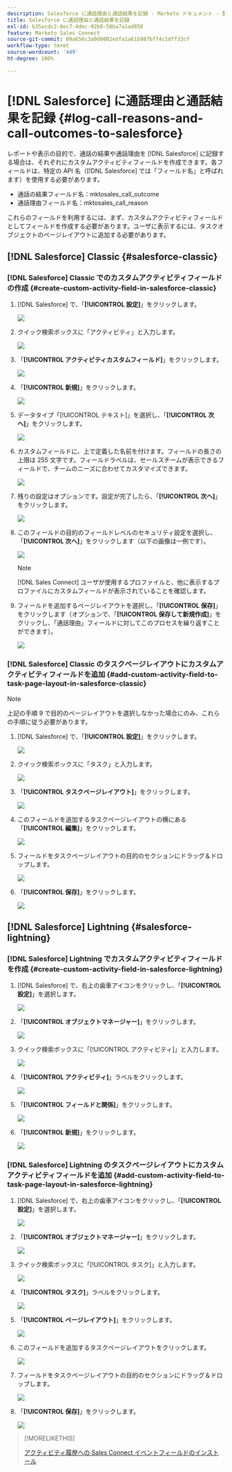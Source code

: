 ```yaml
---
description: Salesforce に通話理由と通話結果を記録 - Marketo ドキュメント - 製品ドキュメント
title: Salesforce に通話理由と通話結果を記録
exl-id: b35acdc2-8ec7-4dec-92b8-58ba7a1ad858
feature: Marketo Sales Connect
source-git-commit: 09a656c3a0d0002edfa1a61b987bff4c1dff33cf
workflow-type: tm+mt
source-wordcount: '449'
ht-degree: 100%

---
```


# [!DNL Salesforce] に通話理由と通話結果を記録 {#log-call-reasons-and-call-outcomes-to-salesforce}

レポートや表示の目的で、通話の結果や通話理由を [!DNL Salesforce] に記録する場合は、それぞれにカスタムアクティビティフィールドを作成できます。各フィールドは、特定の API 名（[!DNL Salesforce] では「フィールド名」と呼ばれます）を使用する必要があります。

* 通話の結果フィールド名：mktosales_call_outcome
* 通話理由フィールド名：mktosales_call_reason

これらのフィールドを利用するには、まず、カスタムアクティビティフィールドとしてフィールドを作成する必要があります。ユーザに表示するには、タスクオブジェクトのページレイアウトに追加する必要があります。

## [!DNL Salesforce] Classic {#salesforce-classic}

### [!DNL Salesforce] Classic でのカスタムアクティビティフィールドの作成  {#create-custom-activity-field-in-salesforce-classic}

1. [!DNL Salesforce] で、「**[!UICONTROL 設定]**」をクリックします。

   ![](assets/log-call-reasons-and-call-outcomes-to-salesforce-1.png)

1. クイック検索ボックスに「アクティビティ」と入力します。

   ![](assets/log-call-reasons-and-call-outcomes-to-salesforce-2.png)

1. 「**[!UICONTROL アクティビティカスタムフィールド]**」をクリックします。

   ![](assets/log-call-reasons-and-call-outcomes-to-salesforce-3.png)

1. 「**[!UICONTROL 新規]**」をクリックします。

   ![](assets/log-call-reasons-and-call-outcomes-to-salesforce-4.png)

1. データタイプ「[!UICONTROL テキスト]」を選択し、「**[!UICONTROL 次へ]**」をクリックします。

   ![](assets/log-call-reasons-and-call-outcomes-to-salesforce-5.png)

1. カスタムフィールドに、上で定義した名前を付けます。フィールドの長さの上限は 255 文字です。フィールドラベルは、セールスチームが表示できるフィールドで、チームのニーズに合わせてカスタマイズできます。

   ![](assets/log-call-reasons-and-call-outcomes-to-salesforce-6.png)

1. 残りの設定はオプションです。設定が完了したら、「**[!UICONTROL 次へ]**」をクリックします。

   ![](assets/log-call-reasons-and-call-outcomes-to-salesforce-7.png)

1. このフィールドの目的のフィールドレベルのセキュリティ設定を選択し、「**[!UICONTROL 次へ]**」をクリックします（以下の画像は一例です）。

   ![](assets/log-call-reasons-and-call-outcomes-to-salesforce-8.png)

   >[!NOTE]
   >
   >[!DNL Sales Connect] ユーザが使用するプロファイルと、他に表示するプロファイルにカスタムフィールドが表示されていることを確認します。

1. フィールドを追加するページレイアウトを選択し、「**[!UICONTROL 保存]**」をクリックします（オプションで、「**[!UICONTROL 保存して新規作成]**」をクリックし、「通話理由」フィールドに対してこのプロセスを繰り返すことができます）。

   ![](assets/log-call-reasons-and-call-outcomes-to-salesforce-9.png)

### [!DNL Salesforce] Classic のタスクページレイアウトにカスタムアクティビティフィールドを追加 {#add-custom-activity-field-to-task-page-layout-in-salesforce-classic}

>[!NOTE]
>
>上記の手順 9 で目的のページレイアウトを選択しなかった場合にのみ、これらの手順に従う必要があります。

1. [!DNL Salesforce] で、「**[!UICONTROL 設定]**」をクリックします。

   ![](assets/log-call-reasons-and-call-outcomes-to-salesforce-10.png)

1. クイック検索ボックスに「タスク」と入力します。

   ![](assets/log-call-reasons-and-call-outcomes-to-salesforce-11.png)

1. 「**[!UICONTROL タスクページレイアウト]**」をクリックします。

   ![](assets/log-call-reasons-and-call-outcomes-to-salesforce-12.png)

1. このフィールドを追加するタスクページレイアウトの横にある「**[!UICONTROL 編集]**」をクリックします。

   ![](assets/log-call-reasons-and-call-outcomes-to-salesforce-13.png)

1. フィールドをタスクページレイアウトの目的のセクションにドラッグ＆ドロップします。

   ![](assets/log-call-reasons-and-call-outcomes-to-salesforce-14.png)

1. 「**[!UICONTROL 保存]**」をクリックします。

   ![](assets/log-call-reasons-and-call-outcomes-to-salesforce-15.png)

## [!DNL Salesforce] Lightning {#salesforce-lightning}

### [!DNL Salesforce] Lightning でカスタムアクティビティフィールドを作成 {#create-custom-activity-field-in-salesforce-lightning}

1. [!DNL Salesforce] で、右上の歯車アイコンをクリックし、「**[!UICONTROL 設定]**」を選択します。

   ![](assets/log-call-reasons-and-call-outcomes-to-salesforce-16.png)

1. 「**[!UICONTROL オブジェクトマネージャー]**」をクリックします。

   ![](assets/log-call-reasons-and-call-outcomes-to-salesforce-17.png)

1. クイック検索ボックスに「[!UICONTROL アクティビティ]」と入力します。

   ![](assets/log-call-reasons-and-call-outcomes-to-salesforce-18.png)

1. 「**[!UICONTROL アクティビティ]**」ラベルをクリックします。

   ![](assets/log-call-reasons-and-call-outcomes-to-salesforce-19.png)

1. 「**[!UICONTROL フィールドと関係]**」をクリックします。

   ![](assets/log-call-reasons-and-call-outcomes-to-salesforce-20.png)

1. 「**[!UICONTROL 新規]**」をクリックします。

   ![](assets/log-call-reasons-and-call-outcomes-to-salesforce-21.png)

### [!DNL Salesforce] Lightning のタスクページレイアウトにカスタムアクティビティフィールドを追加 {#add-custom-activity-field-to-task-page-layout-in-salesforce-lightning}

1. [!DNL Salesforce] で、右上の歯車アイコンをクリックし、「**[!UICONTROL 設定]**」を選択します。

   ![](assets/log-call-reasons-and-call-outcomes-to-salesforce-22.png)

1. 「**[!UICONTROL オブジェクトマネージャー]**」をクリックします。

   ![](assets/log-call-reasons-and-call-outcomes-to-salesforce-23.png)

1. クイック検索ボックスに「[!UICONTROL タスク]」と入力します。

   ![](assets/log-call-reasons-and-call-outcomes-to-salesforce-24.png)

1. 「**[!UICONTROL タスク]**」ラベルをクリックします。

   ![](assets/log-call-reasons-and-call-outcomes-to-salesforce-25.png)

1. 「**[!UICONTROL ページレイアウト]**」をクリックします。

   ![](assets/log-call-reasons-and-call-outcomes-to-salesforce-26.png)

1. このフィールドを追加するタスクページレイアウトをクリックします。

   ![](assets/log-call-reasons-and-call-outcomes-to-salesforce-27.png)

1. フィールドをタスクページレイアウトの目的のセクションにドラッグ＆ドロップします。

   ![](assets/log-call-reasons-and-call-outcomes-to-salesforce-28.png)

1. 「**[!UICONTROL 保存]**」をクリックします。

   ![](assets/log-call-reasons-and-call-outcomes-to-salesforce-29.png)

>[!MORELIKETHIS]
>
>[アクティビティ履歴への Sales Connect イベントフィールドのインストール](/help/marketo/product-docs/marketo-sales-connect/crm/salesforce-customization/install-sales-connect-event-fields-on-activity-history.md)
